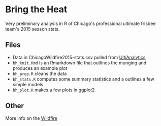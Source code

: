 # Bring the Heat

Very preliminary analysis in R of Chicago's professional ultimate frisbee team's 2015 season stats.

## Files
* Data in ChicagoWildfire2015-stats.csv pulled from [UltiAnalytics](http://www.ultianalytics.com/app/#/5671536392404992/players)
* `bh_knit.Rmd` is an Rmarkdown file that outlines the munging and produces an example plot
* `bh_prep.R` cleans the data
* `bh_stats.R` computes some summary statistics and a outlines a few simple models
* `bh_plot.R` makes a few plots in ggplot2

## Other
More info on the [Wildfire](http://theaudl.com/teams/wildfire)
